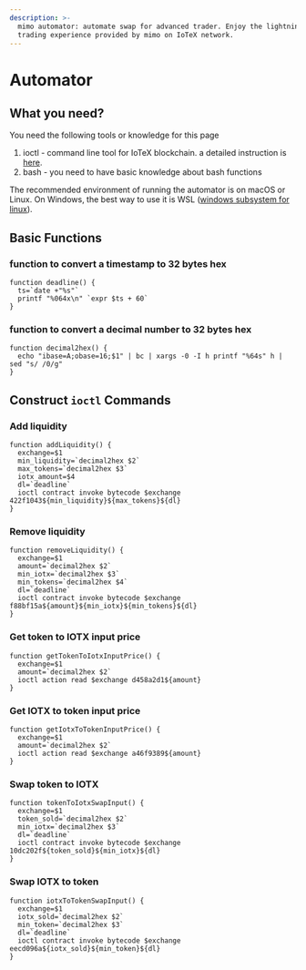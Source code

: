 ```yaml
---
description: >-
  mimo automator: automate swap for advanced trader. Enjoy the lightning fast
  trading experience provided by mimo on IoTeX network.
---
```


# Automator

## What you need?

You need the following tools or knowledge for this page

1. ioctl - command line tool for IoTeX blockchain. a detailed instruction is [here](https://docs.iotex.io/developer/get-started/ioctl-install.html).
2. bash - you need to have basic knowledge about bash functions 

The recommended environment of running the automator is on macOS or Linux. On Windows,  the best way to use it is WSL \([windows subsystem for linux](https://docs.microsoft.com/en-us/windows/wsl/install-win10)\).

## Basic Functions

### function to convert a timestamp to 32 bytes hex

```text
function deadline() {
  ts=`date +"%s"`
  printf "%064x\n" `expr $ts + 60`
}
```

### function to convert a decimal number to 32 bytes hex

```text
function decimal2hex() {
  echo "ibase=A;obase=16;$1" | bc | xargs -0 -I h printf "%64s" h | sed "s/ /0/g"
}
```

## Construct `ioctl` Commands

### Add liquidity

```text
function addLiquidity() {
  exchange=$1
  min_liquidity=`decimal2hex $2`
  max_tokens=`decimal2hex $3`
  iotx_amount=$4
  dl=`deadline`
  ioctl contract invoke bytecode $exchange 422f1043${min_liquidity}${max_tokens}${dl}
}
```

### Remove liquidity

```text
function removeLiquidity() {
  exchange=$1
  amount=`decimal2hex $2`
  min_iotx=`decimal2hex $3`
  min_tokens=`decimal2hex $4`
  dl=`deadline`
  ioctl contract invoke bytecode $exchange f88bf15a${amount}${min_iotx}${min_tokens}${dl}
}
```

### Get token to IOTX input price

```text
function getTokenToIotxInputPrice() {
  exchange=$1
  amount=`decimal2hex $2`
  ioctl action read $exchange d458a2d1${amount}
}
```

### Get IOTX to token input price

```text
function getIotxToTokenInputPrice() {
  exchange=$1
  amount=`decimal2hex $2`
  ioctl action read $exchange a46f9389${amount}
}
```

### Swap token to IOTX

```text
function tokenToIotxSwapInput() {
  exchange=$1
  token_sold=`decimal2hex $2`
  min_iotx=`decimal2hex $3`
  dl=`deadline`
  ioctl contract invoke bytecode $exchange 10dc202f${token_sold}${min_iotx}${dl}
}
```

### Swap IOTX to token

```text
function iotxToTokenSwapInput() {
  exchange=$1
  iotx_sold=`decimal2hex $2`
  min_token=`decimal2hex $3`
  dl=`deadline`
  ioctl contract invoke bytecode $exchange eecd096a${iotx_sold}${min_token}${dl}
}
```

